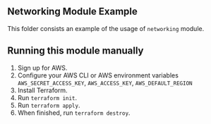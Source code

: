 Networking Module Example
---
This folder consists an example of the usage of `networking` module. 
 
## Running this module manually
1. Sign up for AWS.
2. Configure your AWS CLI or AWS environment variables `AWS_SECRET_ACCESS_KEY`, `AWS_ACCESS_KEY`, `AWS_DEFAULT_REGION`
3. Install Terraform.
4. Run `terraform init`.
5. Run `terraform apply`.
6. When finished, run `terraform destroy`.
